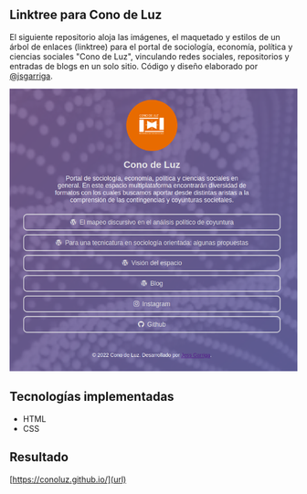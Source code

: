 ## Linktree para Cono de Luz
El siguiente repositorio aloja las imágenes, el maquetado y estilos de un árbol de enlaces (linktree) para el portal de sociología, economía, política y ciencias sociales "Cono de Luz", vinculando redes sociales, repositorios y entradas de blogs en un solo sitio. Código y diseño elaborado por [@jsgarriga](https://github.com/jsgarriga).

![img](./images/example.png)

## Tecnologías implementadas
- HTML
- CSS

## Resultado
[https://conoluz.github.io/](url)

